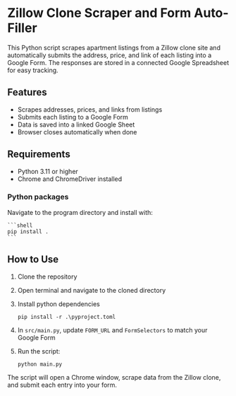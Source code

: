 # Zillow Clone Scraper and Form Auto-Filler

This Python script scrapes apartment listings from a Zillow clone site and automatically submits the address, price, and link of each listing into a Google Form.
The responses are stored in a connected Google Spreadsheet for easy tracking.

## Features

- Scrapes addresses, prices, and links from listings
- Submits each listing to a Google Form
- Data is saved into a linked Google Sheet
- Browser closes automatically when done

## Requirements

- Python 3.11 or higher
- Chrome and ChromeDriver installed

### Python packages

Navigate to the program directory and install with:

    ```shell
    pip install .
    ```

## How to Use

1. Clone the repository
1. Open terminal and navigate to the cloned directory
1. Install python dependencies

    ```shell
    pip install -r .\pyproject.toml
    ```

1. In `src/main.py`, update `FORM_URL` and `FormSelectors` to match your Google Form
1. Run the script:

    ```shell
    python main.py
    ```

The script will open a Chrome window, scrape data from the Zillow clone, and submit each entry into your form.
